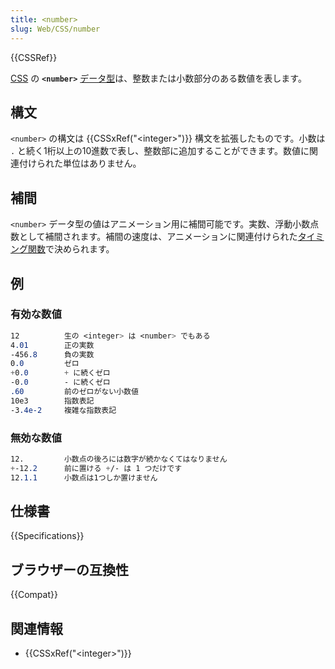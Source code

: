 ```yaml
---
title: <number>
slug: Web/CSS/number
---
```

{{CSSRef}}

[CSS](/ja/docs/Web/CSS) の **`<number>`** [データ型](/ja/docs/Web/CSS/CSS_Types)は、整数または小数部分のある数値を表します。

## 構文

`<number>` の構文は {{CSSxRef("&lt;integer&gt;")}} 構文を拡張したものです。小数は `.` と続く1桁以上の10進数で表し、整数部に追加することができます。数値に関連付けられた単位はありません。

## 補間

`<number>` データ型の値はアニメーション用に補間可能です。実数、浮動小数点数として補間されます。補間の速度は、アニメーションに関連付けられた[タイミング関数](/ja/docs/Web/CSS/easing-function)で決められます。

## 例

### 有効な数値

```css example-good
12          生の <integer> は <number> でもある
4.01        正の実数
-456.8      負の実数
0.0         ゼロ
+0.0        + に続くゼロ
-0.0        - に続くゼロ
.60         前のゼロがない小数値
10e3        指数表記
-3.4e-2     複雑な指数表記
```

### 無効な数値

```css example-bad
12.         小数点の後ろには数字が続かなくてはなりません
+-12.2      前に置ける +/- は 1 つだけです
12.1.1      小数点は1つしか置けません
```

## 仕様書

{{Specifications}}

## ブラウザーの互換性

{{Compat}}

## 関連情報

- {{CSSxRef("&lt;integer&gt;")}}

